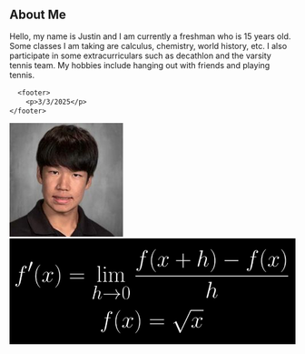
<html lang="en">

<head>
    <meta charset="UTF-8">
    <meta name="viewport" content="width=device-width, initial-scale=1.0">
    <title>My Portfolio</title>
    <link rel="stylesheet" href="styles.css">
</head>

<body>
    <header>
    </header>
    <main>
        <section id="about">
            <h2>About Me</h2>
            <p>Hello, my name is Justin and I am currently a freshman who is 15 years old. Some classes I am taking are calculus, chemistry, world history, etc. I also participate in some extracurriculars such as decathlon and the varsity tennis team. My hobbies include hanging out with friends and playing tennis.</p>
        </section>

      <footer>
        <p>3/3/2025</p>
    </footer>
<img src="IMG_0098.jpeg"> <img src="math for code.png">
